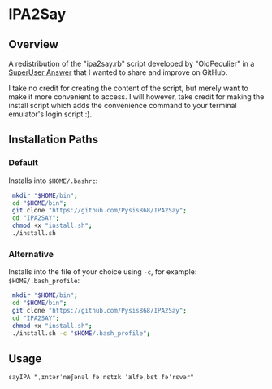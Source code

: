 # IPA2Say

## Overview

A redistribution of the "ipa2say.rb" script developed by "OldPeculier" in a [SuperUser Answer](http://superuser.com/a/887829/175686) that I wanted to share and improve on GitHub.

I take no credit for creating the content of the script, but merely want to make it more convenient to access.
I will however, take credit for making the install script which adds the convenience command to your terminal emulator's login script :).

## Installation Paths

### Default

Installs into `$HOME/.bashrc`:
```bash
 mkdir "$HOME/bin";
 cd "$HOME/bin";
 git clone "https://github.com/Pysis868/IPA2Say";
 cd "IPA2SAY";
 chmod +x "install.sh";
 ./install.sh
```

### Alternative

Installs into the file of your choice using `-c`, for example: `$HOME/.bash_profile`:
```bash
 mkdir "$HOME/bin";
 cd "$HOME/bin";
 git clone "https://github.com/Pysis868/IPA2Say";
 cd "IPA2SAY";
 chmod +x "install.sh";
 ./install.sh -c "$HOME/.bash_profile";
```

## Usage

`sayIPA "ˌɪntərˈnæʃənəl fəˈnɛtɪk ˈælfəˌbɛt fəˈrɛvər"`